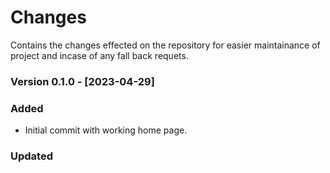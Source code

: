 # Changes 
Contains the changes effected on the repository for easier maintainance of project and incase of any fall back requets.

### Version 0.1.0 - [2023-04-29]
### Added
- Initial commit with working home page.

### Updated

